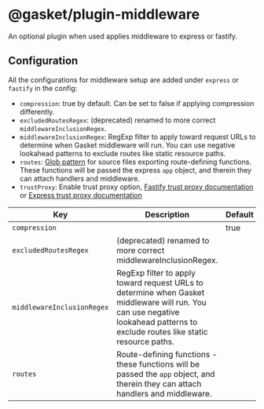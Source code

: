 # @gasket/plugin-middleware

An optional plugin when used applies middleware to express or fastify. 


## Configuration

All the configurations for middleware setup are added under `express` or `fastify` in the config:

- `compression`: true by default. Can be set to false if applying compression
  differently.
- `excludedRoutesRegex`: (deprecated) renamed to more correct `middlewareInclusionRegex`.
- `middlewareInclusionRegex`: RegExp filter to apply toward request URLs to determine when Gasket middleware will run. You can use negative lookahead patterns to exclude routes like static resource paths.
- `routes`: [Glob pattern](https://github.com/isaacs/node-glob#glob-primer) for source files exporting route-defining functions. These functions will be passed the express `app` object, and therein they can attach handlers and middleware.
- `trustProxy`: Enable trust proxy option, [Fastify trust proxy documentation](https://fastify.dev/docs/latest/Reference/Server/#trustproxy) or [Express trust proxy documentation](https://expressjs.com/en/guide/behind-proxies.html)

| Key            | Description | Default | Fastify | Express |
| -------------- | ----------- | ------- | ------- | ------- |
| `compression ` | | true |||
| `excludedRoutesRegex` | (deprecated) renamed to more correct middlewareInclusionRegex. | | |
| `middlewareInclusionRegex` | RegExp filter to apply toward request URLs to determine when Gasket middleware will run. You can use negative lookahead patterns to exclude routes like static resource paths. | |||
| `routes` | Route-defining functions - these functions will be passed the `app` object, and therein they can attach handlers and middleware.



